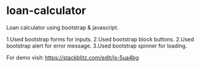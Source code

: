 # loan-calculator

Loan calculator using bootstrap & javascript.

1.Used bootstrap forms for inputs.
2.Used bootstrap block buttons.
2.Used bootstrap alert for error message.
3.Used bootstrap spinner for loading.

For demo visit: https://stackblitz.com/edit/js-5ua4bg
